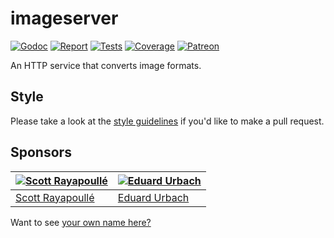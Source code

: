 # imageserver

[![Godoc][godoc-image]][godoc-url]
[![Report][report-image]][report-url]
[![Tests][tests-image]][tests-url]
[![Coverage][coverage-image]][coverage-url]
[![Patreon][patreon-image]][patreon-url]

An HTTP service that converts image formats.

## Style

Please take a look at the [style guidelines](https://github.com/akyoto/quality/blob/master/STYLE.md) if you'd like to make a pull request.

## Sponsors

| [![Scott Rayapoullé](https://avatars3.githubusercontent.com/u/11772084?s=70&v=4)](https://github.com/soulcramer) | [![Eduard Urbach](https://avatars2.githubusercontent.com/u/438936?s=70&v=4)](https://twitter.com/eduardurbach) |
| --- | --- |
| [Scott Rayapoullé](https://github.com/soulcramer) | [Eduard Urbach](https://eduardurbach.com) |

Want to see [your own name here?](https://www.patreon.com/eduardurbach)

[godoc-image]: https://godoc.org/github.com/akyoto/imageserver?status.svg
[godoc-url]: https://godoc.org/github.com/akyoto/imageserver
[report-image]: https://goreportcard.com/badge/github.com/akyoto/imageserver
[report-url]: https://goreportcard.com/report/github.com/akyoto/imageserver
[tests-image]: https://cloud.drone.io/api/badges/akyoto/imageserver/status.svg
[tests-url]: https://cloud.drone.io/akyoto/imageserver
[coverage-image]: https://codecov.io/gh/akyoto/imageserver/graph/badge.svg
[coverage-url]: https://codecov.io/gh/akyoto/imageserver
[patreon-image]: https://img.shields.io/badge/patreon-donate-green.svg
[patreon-url]: https://www.patreon.com/eduardurbach

